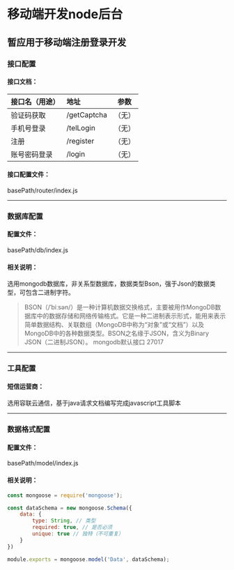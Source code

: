 # 移动端开发node后台
暂应用于移动端注册登录开发
---------
### 接口配置
#### 接口文档：

| 接口名（用途） | 地址 |  参数   |
| --------    | :----- | :----:  |
| 验证码获取  | /getCaptcha  |   （无）    |
| 手机号登录 | /telLogin  |   （无）   |
| 注册 |  /register  |  （无）  |
| 账号密码登录 |  /login  |（无）|

#### 接口配置文件：
basePath/router/index.js

---------
### 数据库配置
#### 配置文件：
basePath/db/index.js
#### 相关说明：
选用mongodb数据库，非关系型数据库，数据类型Bson，强于Json的数据类型，可包含二进制字符。
> BSON（/ˈbiːsən/）是一种计算机数据交换格式，主要被用作MongoDB数据库中的数据存储和网络传输格式。它是一种二进制表示形式，能用来表示简单数据结构、关联数组（MongoDB中称为“对象”或“文档”）以及MongoDB中的各种数据类型。BSON之名缘于JSON，含义为Binary JSON（二进制JSON）。
  mongodb默认接口 27017

---------
### 工具配置
#### 短信运营商：
选用容联云通信，基于java请求文档编写完成javascript工具脚本

---------
### 数据格式配置
#### 配置文件：
basePath/model/index.js
#### 相关说明：
```javascript
const mongoose = require('mongoose');

const dataSchema = new mongoose.Schema({
	data: {
		type: String, // 类型
		required: true, // 是否必须
		unique: true // 独特（不可重复）
	}
})

module.exports = mongoose.model('Data', dataSchema);
```
